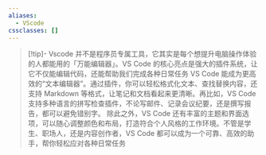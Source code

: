 ```yaml
---
aliases:
  - VScode
cssclasses: []
---
```

> [!tip]- Vscode 
> 并不是程序员专属工具，它其实是每个想提升电脑操作体验的人都能用的「万能编辑器」。VS Code 的核心亮点是强大的插件系统，让它不仅能编辑代码，还能帮助我们完成各种日常任务
> VS Code 能成为更高效的“文本编辑器”。通过插件，你可以轻松格式化文本、查找替换内容，还支持 Markdown 等格式，让笔记和文档看起来更清晰。再比如，VS Code 支持多种语言的拼写检查插件，不论写邮件、记录会议纪要，还是撰写报告，都可以避免错别字。
除此之外，VS Code 还有丰富的主题和界面选项，可以随心调整颜色和布局，打造符合个人风格的工作环境。不管是学生、职场人，还是内容创作者，VS Code 都可以成为一个可靠、高效的助手，帮你轻松应对各种日常任务

